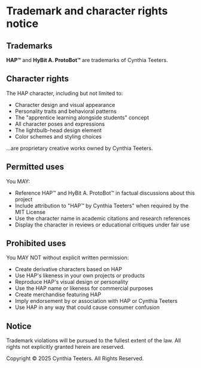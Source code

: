 # Trademark and character rights notice

## Trademarks

**HAP™** and **HyBit A. ProtoBot™** are trademarks of Cynthia Teeters.

## Character rights

The HAP character, including but not limited to:

- Character design and visual appearance
- Personality traits and behavioral patterns
- The "apprentice learning alongside students" concept
- All character poses and expressions
- The lightbulb-head design element
- Color schemes and styling choices

...are proprietary creative works owned by Cynthia Teeters.

## Permitted uses

You MAY:

- Reference HAP™ and HyBit A. ProtoBot™ in factual discussions about this project
- Include attribution to "HAP™ by Cynthia Teeters" when required by the MIT License
- Use the character name in academic citations and research references
- Display the character in reviews or educational critiques under fair use

## Prohibited uses

You MAY NOT without explicit written permission:

- Create derivative characters based on HAP
- Use HAP's likeness in your own projects or products
- Reproduce HAP's visual design or personality
- Use the HAP name or likeness for commercial purposes
- Create merchandise featuring HAP
- Imply endorsement by or association with HAP or Cynthia Teeters
- Use HAP in any way that could cause consumer confusion

## Notice

Trademark violations will be pursued to the fullest extent of the law.
All rights not explicitly granted herein are reserved.

Copyright © 2025 Cynthia Teeters. All Rights Reserved.
